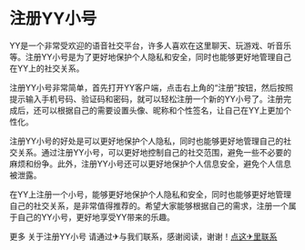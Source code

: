 # 注册YY小号

YY是一个非常受欢迎的语音社交平台，许多人喜欢在这里聊天、玩游戏、听音乐等。注册YY小号是为了更好地保护个人隐私和安全，同时也能够更好地管理自己在YY上的社交关系。

注册YY小号非常简单，首先打开YY客户端，点击右上角的“注册”按钮，然后按照提示输入手机号码、验证码和密码，就可以轻松注册一个新的YY小号了。注册完成后，还可以根据自己的需要设置头像、昵称和个性签名，让自己在YY上更加个性化。

注册YY小号的好处是可以更好地保护个人隐私，同时也能够更好地管理自己的社交关系。通过注册YY小号，可以更好地控制自己的社交范围，避免一些不必要的麻烦和纷争。此外，注册YY小号还可以更好地保护个人信息安全，避免个人信息被泄露。

在YY上注册一个小号，能够更好地保护个人隐私和安全，同时也能够更好地管理自己的社交关系，是非常值得推荐的。希望大家能够根据自己的需求，注册一个属于自己的YY小号，更好地享受YY带来的乐趣。

更多 关于注册YY小号 请通过✈与我们联系，感谢阅读，谢谢！[点这✈里联系](https://w.k02.cc)